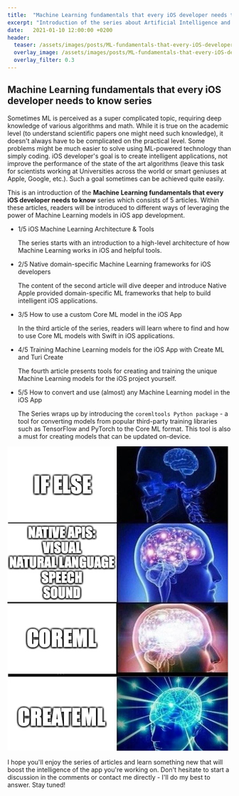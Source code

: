 ```yaml
---
title:  "Machine Learning fundamentals that every iOS developer needs to know: 0/5 Introduction"
excerpt: "Introduction of the series about Artificial Intelligence and Machine Learning fundamentals that every iOS developer needs to know."
date:   2021-01-10 12:00:00 +0200
header:
  teaser: /assets/images/posts/ML-fundamentals-that-every-iOS-developer-needs-to-know-Introduction-cover.jpg
  overlay_image: /assets/images/posts/ML-fundamentals-that-every-iOS-developer-needs-to-know-Introduction-cover.jpg
  overlay_filter: 0.3
---
```


## Machine Learning fundamentals that every iOS developer needs to know series

Sometimes ML is perceived as a super complicated topic, requiring deep knowledge of various algorithms and math. While it is true on the academic level (to understand scientific papers one might need such knowledge), it doesn't always have to be complicated on the practical level. Some problems might be much easier to solve using ML-powered technology than simply coding. iOS developer's goal is to create intelligent applications, not improve the performance of the state of the art algorithms (leave this task for scientists working at Universities across the world or smart geniuses at Apple, Google, etc.). Such a goal sometimes can be achieved quite easily.

This is an introduction of the **Machine Learning fundamentals that every iOS developer needs to know** series which consists of 5 articles. Within these articles, readers will be introduced to different ways of leveraging the power of Machine Learning models in iOS app development.

- 1/5 iOS Machine Learning Architecture & Tools
  
  The series starts with an introduction to a high-level architecture of how Machine Learning works in iOS and helpful tools.

- 2/5 Native domain-specific Machine Learning frameworks for iOS developers
  
  The content of the second article will dive deeper and introduce Native Apple provided domain-specific ML frameworks that help to build intelligent iOS applications.

- 3/5 How to use a custom Core ML model in the iOS App

  In the third article of the series, readers will learn where to find and how to use Core ML models with Swift in iOS applications.

- 4/5 Training Machine Learning models for the iOS App with Create ML and Turi Create

  The fourth article presents tools for creating and training the unique Machine Learning models for the iOS project yourself.

- 5/5 How to convert and use (almost) any Machine Learning model in the iOS App

  The Series wraps up by introducing the `coremltools Python package` - a tool for converting models from popular third-party training libraries such as TensorFlow and PyTorch to the Core ML format. This tool is also a must for creating models that can be updated on-device.

![Levels of intelligence](/assets/images/posts/levels-of-intelligence.png)

I hope you'll enjoy the series of articles and learn something new that will boost the intelligence of the app you're working on. Don't hesitate to start a discussion in the comments or contact me directly - I'll do my best to answer. Stay tuned!